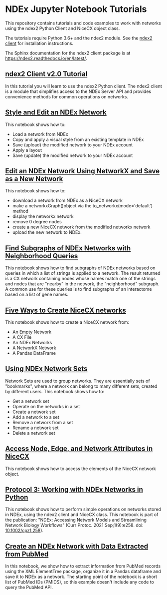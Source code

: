 #
# NDEx Jupyter Notebook Tutorials
This repository contains tutorials and code examples to work with networks using the ndex2 Python Client and NiceCX object class. 

The tutorials require Python 3.6+ and the ndex2 module. See the [ndex2 client](https://github.com/ndexbio/ndex2-client#readme) for installation instructions.

The Sphinx documentation for the ndex2 client package is at https://ndex2.readthedocs.io/en/latest/.

## [ndex2 Client v2.0 Tutorial](https://github.com/ndexbio/ndex-jupyter-notebooks/blob/master/notebooks/NDEx2%20Client%20v2.0%20Tutorial.ipynb)
In this tutorial you will learn to use the ndex2 Python client. The ndex2 client is a module that simplifies access to the NDEx Server API and provides convenience methods for common operations on networks.

## [Style and Edit an NDEx Network](https://github.com/ndexbio/ndex-jupyter-notebooks/blob/master/notebooks/Style%20and%20Edit%20an%20NDEx%20Network.ipynb)
This notebook shows how to:
* Load a network from NDEx
* Copy and apply a visual style from an existing template in NDEx
* Save (upload) the modified network to your NDEx account
* Apply a layout
* Save (update) the modified network to your NDEx account

## [Edit an NDEx Network Using NetworkX and Save as a New Network](https://github.com/ndexbio/ndex-jupyter-notebooks/blob/master/notebooks/Edit%20an%20NDEx%20Network%20Using%20networkx%20and%20Save%20as%20a%20New%20Network.ipynb)
This notebook shows how to:
* download a network from NDEx as a NiceCX network
* make a networkxGraph()object via the to_networkx(mode='default') method
* display the networkx network
* remove 0 degree nodes
* create a new NiceCX network from the modified networkx network
* upload the new network to NDEx.

## [Find Subgraphs of NDEx Networks with Neighborhood Queries](https://github.com/ndexbio/ndex-jupyter-notebooks/blob/master/notebooks/Find%20Subgraphs%20of%20NDEx%20Networks%20with%20Neighborhood%20Queries.ipynb)
This notebook shows how to find subgraphs of NDEx networks based on queries in which a list of strings is applied to a network. The result returned is a CX network containing nodes whose names match one of the strings and nodes that are "nearby" in the network, the "neighborhood" subgraph. A common use for these queries is to find subgraphs of an interactome based on a list of gene names.

## [Five Ways to Create NiceCX networks](https://github.com/ndexbio/ndex-jupyter-notebooks/blob/master/notebooks/Five%20ways%20to%20create%20NiceCX%20networks.ipynb)
This notebook shows how to create a NiceCX network from:
* An Empty Network
* A CX File
* An NDEx Networks
* A NetworkX Network
* A Pandas DataFrame

## [Using NDEx Network Sets](https://github.com/ndexbio/ndex-jupyter-notebooks/blob/master/notebooks/Using%20NDEx%20Network%20Sets.ipynb)
Network Sets are used to group networks. They are essentially sets of "bookmarks", where a network can belong to many different sets, created by different users. This notebook shows how to:
* Get a network set
* Operate on the networks in a set
* Create a network set
* Add a network to a set
* Remove a network from a set
* Rename a network set
* Delete a network set

## [Access Node, Edge, and Network Attributes in NiceCX](https://github.com/ndexbio/ndex-jupyter-notebooks/blob/master/notebooks/Access%20node%2C%20edge%2C%20and%20network%20attributes%20in%20NiceCX.ipynb)
This notebook shows how to access the elements of the NiceCX network object.

## [Protocol 3: Working with NDEx Networks in Python](https://github.com/ndexbio/ndex-jupyter-notebooks/blob/master/notebooks/Working%20with%20NDEx%20Networks%20in%20Python.ipynb)
This notebook shows how to perform simple operations on networks stored in NDEx, using the ndex2 client and NiceCX class. This notebook is part of the publication: "NDEx: Accessing Network Models and Streamlining Network Biology Workflows" (Curr Protoc. 2021 Sep;1(9):e258. doi: [10.1002/cpz1.258](https://doi.org/10.1002/cpz1.258)).

## [Create an NDEx Network with Data Extracted from PubMed](https://github.com/ndexbio/ndex-jupyter-notebooks/blob/master/notebooks/Extract%20data%20from%20PubMed.ipynb)
In this notebook, we show how to extract information from PubMed records using the XML ElementTree package, organize it in a Pandas dataframe and save it to NDEx as a network. The starting point of the notebook is a short list of PubMed IDs (PMIDS), so this example doesn't include any code to query the PubMed API.


<!--
#
# Legacy Tutorials - DEPRECATED - Do Not Use!

## [ndex2 Client v2.0 Tutorial: Querying networks](https://github.com/ndexbio/ndex-jupyter-notebooks/blob/master/notebooks/NDEx%20Query%20Tutorial.ipynb)
This tutorial shows how to query networks in NDEx, extract a subset of the data  and display the results using both the ndex2 client and NiceCX object class. [**>> Go to Tutorial**](https://github.com/ndexbio/ndex-jupyter-notebooks/blob/master/notebooks/NDEx%20Query%20Tutorial.ipynb)

## [NiceCX v2.0 Tutorial](https://github.com/ndexbio/ndex-jupyter-notebooks/blob/master/notebooks/NiceCX%20v2.0%20Tutorial.ipynb)
In this tutorial you will learn to use NiceCX, a simple data model that is part of the ndex2 client module. NiceCX facilitates creating and working with networks, including interfaces to NetworkX and Pandas. [**>> Go to Tutorial**](https://github.com/ndexbio/ndex-jupyter-notebooks/blob/master/notebooks/NiceCX%20v2.0%20Tutorial.ipynb)

## [NiceCX v2.0 Tutorial: Navigating the Network](https://github.com/ndexbio/ndex-jupyter-notebooks/blob/master/notebooks/NiceCX%20v2.0%20navigating%20the%20network.ipynb)
This tutorial is focused on accessing a network's nodes, edges and attributes. [**>> Go to Tutorial**](https://github.com/ndexbio/ndex-jupyter-notebooks/blob/master/notebooks/NiceCX%20v2.0%20navigating%20the%20network.ipynb)

## [NiceCX v2.0 Tutorial: Prune Zero Degree Nodes](https://github.com/ndexbio/ndex-jupyter-notebooks/blob/master/notebooks/NiceCX%20v2.0%20prune%20zero%20degree%20nodes.ipynb)
In this tutorial you will learn how to manipulate an NDEx network by converting it to a networkx graph() object. This tutorial requires **_Python 3.7 and networkx 2.4_**. [**>> Go to Tutorial**](https://github.com/ndexbio/ndex-jupyter-notebooks/blob/master/notebooks/NiceCX%20v2.0%20prune%20zero%20degree%20nodes.ipynb)
-->

